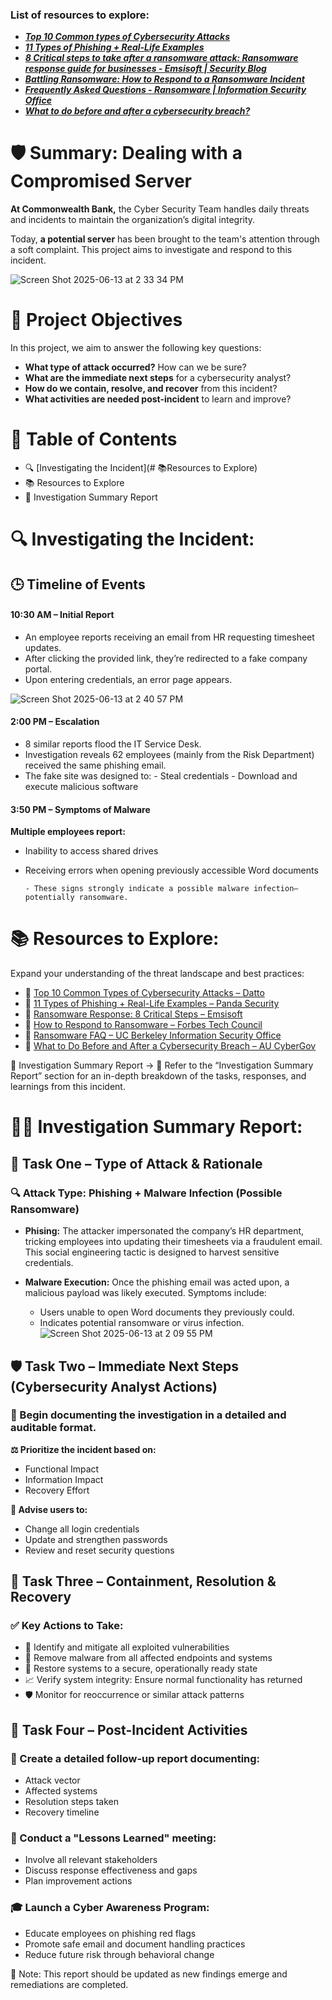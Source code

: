 
### List of resources to explore:
- ***[Top 10 Common types of Cybersecurity Attacks](https://www.datto.com/blog/common-types-of-cyber-security-attacks/)***
- ***[11 Types of Phishing + Real-Life Examples](https://www.pandasecurity.com/en/mediacenter/types-of-phishing/)*** 
- ***[8 Critical steps to take after a ransomware attack: Ransomware response guide for businesses - Emsisoft | Security Blog](https://www.emsisoft.com/en/blog/36921/8-critical-steps-to-take-after-a-ransomware-attack-ransomware-response-guide-for-businesses/)***
- ***[Battling Ransomware: How to Respond to a Ransomware Incident](https://www.forbes.com/councils/forbestechcouncil/2018/12/27/battling-ransomware-how-to-respond-to-a-ransomware-incident/)***
- ***[Frequently Asked Questions - Ransomware | Information Security Office](https://security.berkeley.edu/faq/ransomware/)***
- ***[What to do before and after a cybersecurity breach?](https://www.american.edu/kogod/research/cybergov/upload/what-to-do.pdf)***


# 🛡️ Summary: Dealing with a Compromised Server
**At Commonwealth Bank,** the Cyber Security Team handles daily threats and incidents to maintain the organization’s digital integrity.

Today, **a potential server** has been brought to the team's attention through a soft complaint. This project aims to investigate and respond to this incident.

![Screen Shot 2025-06-13 at 2 33 34 PM](https://github.com/user-attachments/assets/11b4a985-dd20-49eb-8c00-6eaf3ae9d44d)


# 🎯 Project Objectives
In this project, we aim to answer the following key questions:

* **What type of attack occurred?** How can we be sure?
* **What are the immediate next steps** for a cybersecurity analyst?
* **How do we contain, resolve, and recover** from this incident?
* **What activities are needed post-incident** to learn and improve?

# 🧭 Table of Contents
* 🔍 [Investigating the Incident](# 📚Resources to Explore)
* 📚 Resources to Explore
* 📝 Investigation Summary Report

# 🔍 Investigating the Incident:
## 🕒 Timeline of Events
#### 10:30 AM – Initial Report
* An employee reports receiving an email from HR requesting timesheet updates.
* After clicking the provided link, they’re redirected to a fake company portal.
* Upon entering credentials, an error page appears.

![Screen Shot 2025-06-13 at 2 40 57 PM](https://github.com/user-attachments/assets/ac72a0ef-a94e-439f-8f26-03c71da63741)

#### 2:00 PM – Escalation
* 8 similar reports flood the IT Service Desk.
* Investigation reveals 62 employees (mainly from the Risk Department) received the same phishing email.
* The fake site was designed to:
      - Steal credentials
      - Download and execute malicious software

#### 3:50 PM – Symptoms of Malware
**Multiple employees report:**
* Inability to access shared drives
* Receiving errors when opening previously accessible Word documents

      - These signs strongly indicate a possible malware infection—potentially ransomware.

# 📚 Resources to Explore:
Expand your understanding of the threat landscape and best practices:

* 🔗 [Top 10 Common Types of Cybersecurity Attacks – Datto](https://www.datto.com/blog/common-types-of-cyber-security-attacks/)
* 🔗 [11 Types of Phishing + Real-Life Examples – Panda Security](https://www.pandasecurity.com/en/mediacenter/types-of-phishing/)
* 🔗 [Ransomware Response: 8 Critical Steps – Emsisoft](https://www.emsisoft.com/en/blog/36921/8-critical-steps-to-take-after-a-ransomware-attack-ransomware-response-guide-for-businesses/)
* 🔗 [How to Respond to Ransomware – Forbes Tech Council](https://www.forbes.com/councils/forbestechcouncil/2018/12/27/battling-ransomware-how-to-respond-to-a-ransomware-incident/)
* 🔗 [Ransomware FAQ – UC Berkeley Information Security Office](https://security.berkeley.edu/faq/ransomware/)
* 🔗 [What to Do Before and After a Cybersecurity Breach – AU CyberGov](https://www.american.edu/kogod/research/cybergov/upload/what-to-do.pdf)

📝 Investigation Summary Report →
📍 Refer to the “Investigation Summary Report” section for an in-depth breakdown of the tasks, responses, and learnings from this incident.

# 🕵️‍♀️ Investigation Summary Report:
## 🧩 Task One – Type of Attack & Rationale
### 🔍 Attack Type: Phishing + Malware Infection (Possible Ransomware)
* **Phising:**
The attacker impersonated the company’s HR department, tricking employees into updating their timesheets via a fraudulent email. This social engineering tactic is designed to harvest sensitive credentials.

* **Malware Execution:**
Once the phishing email was acted upon, a malicious payload was likely executed. Symptoms include:
    - Users unable to open Word documents they previously could.
    - Indicates potential ransomware or virus infection.
![Screen Shot 2025-06-13 at 2 09 55 PM](https://github.com/user-attachments/assets/bf32f52a-afbe-495b-9f47-51524ac79111)


## 🛡 Task Two – Immediate Next Steps (Cybersecurity Analyst Actions)
### 📝 Begin documenting the investigation in a detailed and auditable format.

**⚖️ Prioritize the incident based on:**

* Functional Impact
* Information Impact
* Recovery Effort

**🔐 Advise users to:**

* Change all login credentials
* Update and strengthen passwords
* Review and reset security questions

## 🔧 Task Three – Containment, Resolution & Recovery
### ✅ Key Actions to Take:
* 🔎 Identify and mitigate all exploited vulnerabilities
* 🧼 Remove malware from all affected endpoints and systems
* 🔁 Restore systems to a secure, operationally ready state
* 📈 Verify system integrity: Ensure normal functionality has returned
* 🛡 Monitor for reoccurrence or similar attack patterns

  
## 🧠 Task Four – Post-Incident Activities
### 📄 Create a detailed follow-up report documenting:

* Attack vector
* Affected systems
* Resolution steps taken
* Recovery timeline

### 🧩 Conduct a "Lessons Learned" meeting:

* Involve all relevant stakeholders
* Discuss response effectiveness and gaps
* Plan improvement actions

### 🎓 Launch a Cyber Awareness Program:

* Educate employees on phishing red flags
* Promote safe email and document handling practices
* Reduce future risk through behavioral change

📌 Note: This report should be updated as new findings emerge and remediations are completed. 









